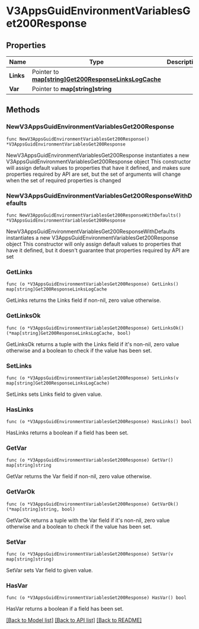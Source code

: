 # V3AppsGuidEnvironmentVariablesGet200Response

## Properties

Name | Type | Description | Notes
------------ | ------------- | ------------- | -------------
**Links** | Pointer to [**map[string]Get200ResponseLinksLogCache**](Get200ResponseLinksLogCache.md) |  | [optional] 
**Var** | Pointer to **map[string]string** |  | [optional] 

## Methods

### NewV3AppsGuidEnvironmentVariablesGet200Response

`func NewV3AppsGuidEnvironmentVariablesGet200Response() *V3AppsGuidEnvironmentVariablesGet200Response`

NewV3AppsGuidEnvironmentVariablesGet200Response instantiates a new V3AppsGuidEnvironmentVariablesGet200Response object
This constructor will assign default values to properties that have it defined,
and makes sure properties required by API are set, but the set of arguments
will change when the set of required properties is changed

### NewV3AppsGuidEnvironmentVariablesGet200ResponseWithDefaults

`func NewV3AppsGuidEnvironmentVariablesGet200ResponseWithDefaults() *V3AppsGuidEnvironmentVariablesGet200Response`

NewV3AppsGuidEnvironmentVariablesGet200ResponseWithDefaults instantiates a new V3AppsGuidEnvironmentVariablesGet200Response object
This constructor will only assign default values to properties that have it defined,
but it doesn't guarantee that properties required by API are set

### GetLinks

`func (o *V3AppsGuidEnvironmentVariablesGet200Response) GetLinks() map[string]Get200ResponseLinksLogCache`

GetLinks returns the Links field if non-nil, zero value otherwise.

### GetLinksOk

`func (o *V3AppsGuidEnvironmentVariablesGet200Response) GetLinksOk() (*map[string]Get200ResponseLinksLogCache, bool)`

GetLinksOk returns a tuple with the Links field if it's non-nil, zero value otherwise
and a boolean to check if the value has been set.

### SetLinks

`func (o *V3AppsGuidEnvironmentVariablesGet200Response) SetLinks(v map[string]Get200ResponseLinksLogCache)`

SetLinks sets Links field to given value.

### HasLinks

`func (o *V3AppsGuidEnvironmentVariablesGet200Response) HasLinks() bool`

HasLinks returns a boolean if a field has been set.

### GetVar

`func (o *V3AppsGuidEnvironmentVariablesGet200Response) GetVar() map[string]string`

GetVar returns the Var field if non-nil, zero value otherwise.

### GetVarOk

`func (o *V3AppsGuidEnvironmentVariablesGet200Response) GetVarOk() (*map[string]string, bool)`

GetVarOk returns a tuple with the Var field if it's non-nil, zero value otherwise
and a boolean to check if the value has been set.

### SetVar

`func (o *V3AppsGuidEnvironmentVariablesGet200Response) SetVar(v map[string]string)`

SetVar sets Var field to given value.

### HasVar

`func (o *V3AppsGuidEnvironmentVariablesGet200Response) HasVar() bool`

HasVar returns a boolean if a field has been set.


[[Back to Model list]](../README.md#documentation-for-models) [[Back to API list]](../README.md#documentation-for-api-endpoints) [[Back to README]](../README.md)


